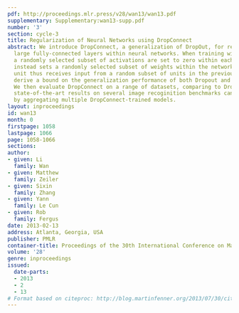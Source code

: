 ```yaml
---
pdf: http://proceedings.mlr.press/v28/wan13/wan13.pdf
supplementary: Supplementary:wan13-supp.pdf
number: '3'
section: cycle-3
title: Regularization of Neural Networks using DropConnect
abstract: We introduce DropConnect, a generalization of DropOut, for regularizing
  large fully-connected layers within neural networks. When training with Dropout,
  a randomly selected subset of activations are set to zero within each layer. DropConnect
  instead sets a randomly selected subset of weights within the network to zero. Each
  unit thus receives input from a random subset of units in the previous layer. We
  derive a bound on the generalization performance of both Dropout and DropConnect.
  We then evaluate DropConnect on a range of datasets, comparing to Dropout, and show
  state-of-the-art results on several image recoginition benchmarks can be obtained
  by aggregating multiple DropConnect-trained models.
layout: inproceedings
id: wan13
month: 0
firstpage: 1058
lastpage: 1066
page: 1058-1066
sections: 
author:
- given: Li
  family: Wan
- given: Matthew
  family: Zeiler
- given: Sixin
  family: Zhang
- given: Yann
  family: Le Cun
- given: Rob
  family: Fergus
date: 2013-02-13
address: Atlanta, Georgia, USA
publisher: PMLR
container-title: Proceedings of the 30th International Conference on Machine Learning
volume: '28'
genre: inproceedings
issued:
  date-parts:
  - 2013
  - 2
  - 13
# Format based on citeproc: http://blog.martinfenner.org/2013/07/30/citeproc-yaml-for-bibliographies/
---
```

